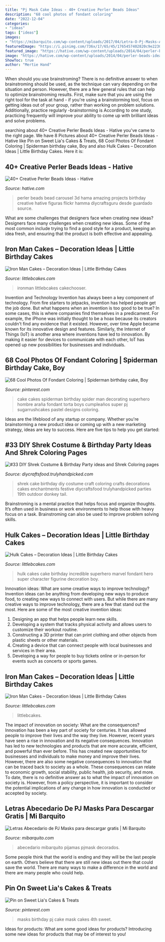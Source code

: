 ```yaml
---
title: "Pj Mask Cake Ideas - 40+ Creative Perler Beads Ideas"
description: "68 cool photos of fondant coloring"
date: "2022-12-04"
categories:
- "ideas"
tags: ["ideas"]
images:
- "https://mibarquito.com/wp-content/uploads/2017/04/Letra-O-Pj-Masks-Abecedario-Pj-Masks-Alfabeto-Pj-Masks.jpg-.jpg"
featuredImage: "https://i.pinimg.com/736x/17/65/45/1765457402820c9e22306af42e610109.jpg"
featured_image: "https://hative.com/wp-content/uploads/2014/04/perler-beads-ideas/30-3d-perler-bead-carousel.jpg"
image: "https://hative.com/wp-content/uploads/2014/04/perler-beads-ideas/30-3d-perler-bead-carousel.jpg"
ShowToc: true
author: "Mertie Hand"
---
```



When should you use brainstroming?
There is no definitive answer to when brainstroming should be used, as the technique can vary depending on the situation and person. However, there are a few general rules that can help to optimize brainstroming results. First, make sure that you are using the right tool for the task at hand - if you're using a brainstorming tool, focus on getting ideas out of your group, rather than working on problem solutions. Additionally, practice regularly -brainstorming is According to one study, practicing frequently will improve your ability to come up with brilliant ideas and solve problems.

	

		
searching about 40+ Creative Perler Beads Ideas - Hative you've came to the right page. We have 8 Pictures about 40+ Creative Perler Beads Ideas - Hative like Pin on Sweet Lia&#039;s Cakes &amp; Treats, 68 Cool Photos Of Fondant Coloring | Spiderman birthday cake, Boy and also Hulk Cakes – Decoration Ideas | Little Birthday Cakes. Here it is:
		
    
## 40+ Creative Perler Beads Ideas - Hative

<img loading=lazy src="https://hative.com/wp-content/uploads/2014/04/perler-beads-ideas/30-3d-perler-bead-carousel.jpg" onerror="this.onerror=null;this.src='https://tse3.mm.bing.net/th?id=OIP.v_20JaVkY-aFqYHk9SpT1AHaH9&amp;pid=15.1';" alt="40+ Creative Perler Beads Ideas - Hative">

_Source: hative.com_

>perler beads bead carousel 3d hama amazing projects birthday creative hative figuras flickr hamma diycraftsguru desde guardado source. 

	

What are some challenges that designers face when creating new ideas?
Designers face many challenges when creating new ideas. Some of the most common include trying to find a good style for a product, keeping an idea fresh, and ensuring that the product is both effective and appealing.

    
## Iron Man Cakes – Decoration Ideas | Little Birthday Cakes

<img loading=lazy src="https://www.littlebcakes.com/wp-content/uploads/2014/01/Iron-Man-Cake-Ideas.jpg" onerror="this.onerror=null;this.src='https://tse2.mm.bing.net/th?id=OIP._CtdlnvCvYU7K9LmkrNM3QHaJ4&amp;pid=15.1';" alt="Iron Man Cakes – Decoration Ideas | Little Birthday Cakes">

_Source: littlebcakes.com_

>ironman littlebcakes cakechooser. 

	

Invention and Technology
Invention has always been a key component of technology. From fire starters to jetpacks, invention has helped people get the job done. But what happens when an invention is too good to be true? In some cases, this is where companies find themselves in a predicament. For example, the iPhone was initially thought to be a hoax because its creators couldn't find any evidence that it existed. However, over time Apple became known for its innovative design and features. Similarly, the Internet of Things (IoT) is another area where inventions have led to innovation. By making it easier for devices to communicate with each other, IoT has opened up new possibilities for businesses and individuals.

    
## 68 Cool Photos Of Fondant Coloring | Spiderman Birthday Cake, Boy

<img loading=lazy src="https://i.pinimg.com/736x/17/65/45/1765457402820c9e22306af42e610109.jpg" onerror="this.onerror=null;this.src='https://tse1.mm.bing.net/th?id=OIP.EnkXWk-EpuWOiOG2MbXIrwHaMY&amp;pid=15.1';" alt="68 Cool Photos Of Fondant Coloring | Spiderman birthday cake, Boy">

_Source: pinterest.com_

>cake cakes spiderman birthday spider man decorating superhero hombre araña fondant torta boys cumpleaños super pj sugarrushcakes pastel designs coloring. 

	

Ideas are the lifeblood of any startup or company. Whether you're brainstorming a new product idea or coming up with a new marketing strategy, ideas are key to success. Here are five tips to help you get started: 

    
## #33 DIY Shrek Costume &amp; Birthday Party Ideas And Shrek Coloring Pages

<img loading=lazy src="https://diycraftsfood.trulyhandpicked.com/wp-content/uploads/2016/07/Shrek-Party-Idea_ce.jpg" onerror="this.onerror=null;this.src='https://tse3.mm.bing.net/th?id=OIP.faPV56EicJDY4u4JxAbqfgHaJ3&amp;pid=15.1';" alt="#33 DIY Shrek Costume &amp; Birthday Party ideas and Shrek Coloring pages">

_Source: diycraftsfood.trulyhandpicked.com_

>shrek cake birthday diy costume craft coloring crafts decorations cakes enchantments festive diycraftsfood trulyhandpicked parties 19th outdoor donkey tail. 

	

Brainstroming is a mental practice that helps focus and organize thoughts. It’s often used in business or work environments to help those with heavy focus on a task. Brainstroming can also be used to improve problem solving skills.

    
## Hulk Cakes – Decoration Ideas | Little Birthday Cakes

<img loading=lazy src="http://www.littlebcakes.com/wp-content/uploads/2014/01/Hulk-Cakes.jpg" onerror="this.onerror=null;this.src='https://tse3.mm.bing.net/th?id=OIP.KZZbJWNcClxKH-qOxLOebQHaJ4&amp;pid=15.1';" alt="Hulk Cakes – Decoration Ideas | Little Birthday Cakes">

_Source: littlebcakes.com_

>hulk cakes cake birthday incredible superhero marvel fondant hero super character figurine decoration boy. 

	

Innovation ideas: What are some creative ways to improve technology?
Invention ideas can be anything from developing new ways to produce food, to creating new ways to connect with users. But while there are many creative ways to improve technology, there are a few that stand out the most. Here are some of the most creative invention ideas:
1. Designing an app that helps people learn new skills.
2. Developing a system that tracks physical activity and allows users to customize their workout routine.
3. Constructing a 3D printer that can print clothing and other objects from plastic sheets or other materials.
4. Creating a device that can connect people with local businesses and services in their area.
5. Developing a way for people to buy tickets online or in-person for events such as concerts or sports games.

    
## Iron Man Cakes – Decoration Ideas | Little Birthday Cakes

<img loading=lazy src="https://www.littlebcakes.com/wp-content/uploads/2014/01/Iron-Man-Birthday-Cakes-768x1024.jpg" onerror="this.onerror=null;this.src='https://tse4.mm.bing.net/th?id=OIP.4yN1P_UctKdQvzm7DfrjAQHaJ4&amp;pid=15.1';" alt="Iron Man Cakes – Decoration Ideas | Little Birthday Cakes">

_Source: littlebcakes.com_

>littlebcakes. 

	

The impact of innovation on society: What are the consequences?
Innovation has been a key part of society for centuries. It has allowed people to improve their lives and the way they live. However, recent years have seen a rise in innovation and its negative consequences. Innovation has led to new technologies and products that are more accurate, efficient, and powerful than ever before. This has created new opportunities for businesses and individuals to make money and improve their lives. However, there are also some negative consequences to innovation that can be traced back to society as a whole. These consequences can relate to economic growth, social stability, public health, job security, and more. To date, there is no definitive answer as to what the impact of innovation on society is. However, from a policy perspective, it is important to consider the potential implications of any change in how innovation is conducted or accepted by society.

    
## Letras Abecedario De PJ Masks Para Descargar Gratis | Mi Barquito

<img loading=lazy src="https://mibarquito.com/wp-content/uploads/2017/04/Letra-O-Pj-Masks-Abecedario-Pj-Masks-Alfabeto-Pj-Masks.jpg-.jpg" onerror="this.onerror=null;this.src='https://tse2.mm.bing.net/th?id=OIP.ZcZDRo_SpsxBgueJhDCxLgHaJ4&amp;pid=15.1';" alt="Letras Abecedario de PJ Masks para descargar gratis | Mi Barquito">

_Source: mibarquito.com_

>abecedario mibarquito pijamas pjmask decorados. 

	

Some people think that the world is ending and they will be the last people on earth. Others believe that there are still new ideas out there that could save the world. There are many ways to make a difference in the world and there are many people who could help.

    
## Pin On Sweet Lia&#039;s Cakes &amp; Treats

<img loading=lazy src="https://i.pinimg.com/736x/fe/12/23/fe12239c25e32c95d2335fb4b0341ab0--birthday-cakes-masks.jpg" onerror="this.onerror=null;this.src='https://tse1.mm.bing.net/th?id=OIP.r7ZARUo0UX21TElj3zzPmAHaLl&amp;pid=15.1';" alt="Pin on Sweet Lia&#039;s Cakes &amp; Treats">

_Source: pinterest.com_

>masks birthday pj cake mask cakes 4th sweet. 

	

Ideas for products: What are some good ideas for products?
Introducing some new ideas for products that may be of interest to you!


